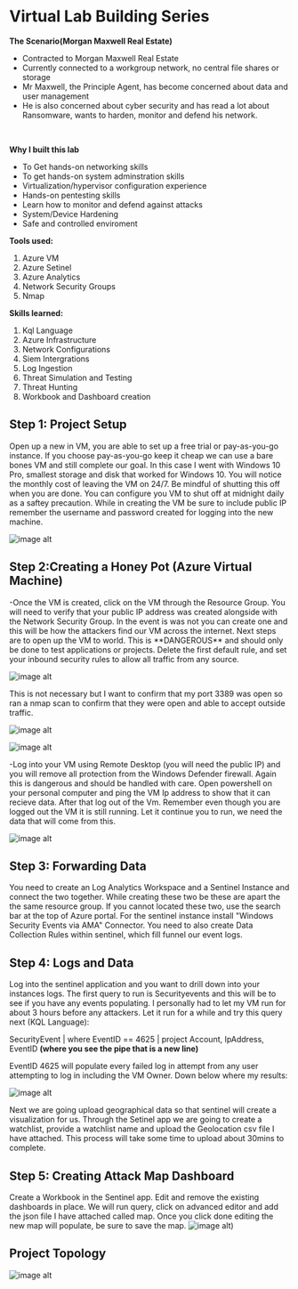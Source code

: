 # Virtual Lab Building Series

**The Scenario(Morgan Maxwell Real Estate)**
- Contracted to Morgan Maxwell Real Estate
- Currently connected to a workgroup network, no central file shares or storage
- Mr Maxwell, the Principle Agent, has become concerned about data and user management
- He is also concerned about cyber security and has read a lot about Ransomware, wants to harden, monitor and defend his network.
<br />

**Why I built this lab**

- To Get hands-on networking skills
- To get hands-on system adminstration skills
- Virtualization/hypervisor configuration experience
- Hands-on pentesting skills
- Learn how to monitor and defend against attacks
- System/Device Hardening
- Safe and controlled enviroment

**Tools used:**
1) Azure VM                                  
2) Azure Setinel                            
3) Azure Analytics
4) Network Security Groups                  
5) Nmap

**Skills learned:**
1) Kql Language
2) Azure Infrastructure
3) Network Configurations
4) Siem Intergrations
5) Log Ingestion
6) Threat Simulation and Testing
7) Threat Hunting
8) Workbook and Dashboard creation


<h2>Step 1: Project Setup</h2>
<b1>Open up a new in VM, you are able to set up a free trial or pay-as-you-go instance. If you choose pay-as-you-go keep it cheap we can use a bare bones VM and still complete our goal. In this case I went with Windows 10 Pro, smallest storage and disk that worked for Windows 10. You will notice the monthly cost of leaving the VM on 24/7. Be mindful of shutting this off when you are done. You can configure you VM to shut off at midnight daily as a saftey precaution. While in creating the VM be sure to include public IP remember the username and password created for logging into the new machine.</b1>

![image alt](https://github.com/MartyDickerson/SOC-Lab-Building-Series/blob/main/images/The_Lab_Topology(NEW).png)

<h2>Step 2:Creating a Honey Pot (Azure Virtual Machine)</h2>
<b2>-Once the VM is created, click on the VM through the Resource Group. You will need to verify that your public IP address was created alongside with the Network Security Group. In the event is was not you can create one and this will be how the attackers find our VM across the internet. Next steps are to open up the VM to world. This is **DANGEROUS** and should only be done to test applications or projects. Delete the first default rule, and set your inbound security rules to allow all traffic from any source. </b2> 

![image alt](https://github.com/MichaelBerry-CyberPro/Azure-Cloud-Security-Monitoring-with-Sentinel-Intergration/blob/main/new%20rule%20to%20allow%20traffic.jpeg?raw=true)


This is not necessary but I want to confirm that my port 3389 was open so ran a nmap scan to confirm that they were open and able to accept outside traffic.

![image alt](https://github.com/MichaelBerry-CyberPro/Azure-Cloud-Security-Monitoring-with-Sentinel-Intergration/blob/main/Nmap%20Scan%202.png?raw=true)

![image alt](https://github.com/MichaelBerry-CyberPro/Azure-Cloud-Security-Monitoring-with-Sentinel-Intergration/blob/main/Nmap%20scan1.png?raw=true)


<b3>-Log into your VM using Remote Desktop (you will need the public IP) and you will remove all protection from the Windows Defender firewall. Again this is dangerous and should be handled with care. Open powershell on your personal computer and ping the VM Ip address to show that it can recieve data. After that log out of the Vm. Remember even though you are logged out the VM it is still running. Let it continue you to run, we need the data that will come from this.

![image alt](https://github.com/MichaelBerry-CyberPro/Azure-Cloud-Security-Monitoring-with-Sentinel-Intergration/blob/main/Ping%20ipaddress.png?raw=true) </b3>
 
<h2> Step 3: Forwarding Data</h2>
<b3>You need to create an Log Analytics Workspace and a Sentinel Instance and connect the two together. While creating these two be these are apart the the same resource group. If you cannot located these two, use the search bar at the top of Azure portal. For the sentinel instance install "Windows Security Events via AMA" Connector. You need to also create Data Collection Rules within sentinel, which fill funnel our event logs.</b3>

<h2>Step 4: Logs and Data</h2>
<b4>Log into the sentinel application and you want to drill down into your instances logs. The first query to run is Securityevents and this will be to see if you have any events populating. I personally had to let my VM run for about 3 hours before any attackers. Let it run for a while and try this query next (KQL Language):</b4> 

<b5>SecurityEvent
| where EventID == 4625
| project Account, IpAddress, EventID </b5> **(where you see the pipe that is a new line)**

EventID 4625 will populate every failed log in attempt from any user attempting to log in including the VM Owner. Down below where my results: 

![image alt](https://github.com/MichaelBerry-CyberPro/Azure-Cloud-Security-Monitoring-with-Sentinel-Intergration/blob/main/Logs%201.jpeg?raw=true)

Next we are going upload geographical data so that sentinel will create a visualization for us. Through the Setinel app we are going to create a watchlist, provide a watchlist name and upload the Geolocation csv file I have attached. This process will take some time to upload about 30mins to complete.

<h2> Step 5: Creating Attack Map Dashboard</h2>

<b5> Create a Workbook in the Sentinel app. Edit and remove the existing dashboards in place. We will run query, click on advanced editor and add the json file I have attached called map. Once you click done editing the new map will populate, be sure to save the map.
![image alt](https://github.com/MartyDickerson/Azure-Cloud-Security-Monitoring-with-Sentinel-Intergration/blob/main/images/VM_Attack_Map.png))

<h2>Project Topology</h2>

![image alt](https://github.com/MartyDickerson/Azure-Cloud-Security-Monitoring-with-Sentinel-Intergration/blob/main/images/HomeLab%20Build.png)
